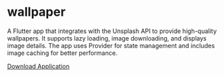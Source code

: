 # wallpaper

A Flutter app that integrates with the Unsplash API to provide high-quality wallpapers. It supports lazy loading, image downloading, and displays image details. The app uses Provider for state management and includes image caching for better performance.

[Download Application](https://drive.google.com/file/d/1wvgYl1DUjlnV5pRa-VAKq1bDt_pEAjE5/view?usp=sharing)

